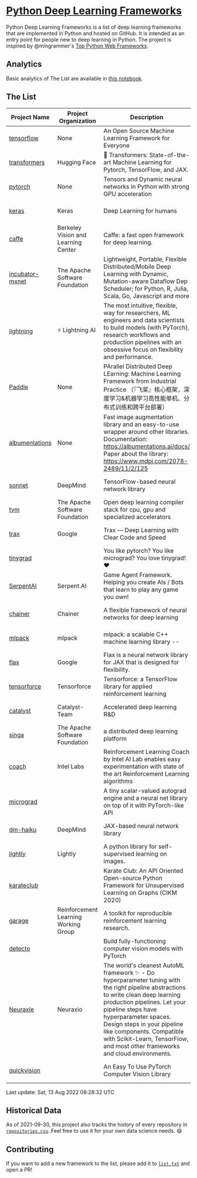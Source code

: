 # [Python Deep Learning Frameworks](https://www.github.com/shimst3r/python-deep-learning-frameworks)

Python Deep Learning Frameworks is a list of deep learning frameworks that are implemented in Python and hosted on GitHub. It is intended as an entry point for people new to deep learning in Python. The project is inspired by @mingrammer's [Top Python Web Frameworks](https://github.com/mingrammer/python-web-framework-stars).

## Analytics

Basic analytics of The List are available in [this notebook](./notebooks/development_over_time.ipynb).

## The List

| Project Name | Project Organization | Description | Stars | Forks | Open Issues | Last Commit |
| ------------ | -------------------- | ----------- | ----: | ----: | ----------: | ----------- |
| [tensorflow](https://tensorflow.org) | None | An Open Source Machine Learning Framework for Everyone | 167067 | 87061 | 2358 | 0 day(s) ago |
| [transformers](https://huggingface.co/transformers) | Hugging Face | 🤗 Transformers: State-of-the-art Machine Learning for Pytorch, TensorFlow, and JAX. | 68309 | 15816 | 550 | 0 day(s) ago |
| [pytorch](https://pytorch.org) | None | Tensors and Dynamic neural networks in Python with strong GPU acceleration | 57948 | 16143 | 9854 | 0 day(s) ago |
| [keras](http://keras.io/) | Keras | Deep Learning for humans | 55903 | 19165 | 320 | 0 day(s) ago |
| [caffe](http://caffe.berkeleyvision.org/) | Berkeley Vision and Learning Center | Caffe: a fast open framework for deep learning. | 32782 | 19004 | 1180 | 1 day(s) ago |
| [incubator-mxnet](https://mxnet.apache.org) | The Apache Software Foundation | Lightweight, Portable, Flexible Distributed/Mobile Deep Learning with Dynamic, Mutation-aware Dataflow Dep Scheduler; for Python, R, Julia, Scala, Go, Javascript and more | 20050 | 6878 | 1992 | 3 day(s) ago |
| [lightning](https://lightning.ai) | ⚡️ Lightning AI  | The most intuitive, flexible, way for researchers, ML engineers and data scientists to build models (with PyTorch), research workflows and production pipelines with an obsessive focus on flexibility and performance. | 19694 | 2546 | 562 | 0 day(s) ago |
| [Paddle](http://www.paddlepaddle.org/) | None | PArallel Distributed Deep LEarning: Machine Learning Framework from Industrial Practice （『飞桨』核心框架，深度学习&机器学习高性能单机、分布式训练和跨平台部署） | 18692 | 4664 | 2981 | 0 day(s) ago |
| [albumentations](https://albumentations.ai) | None | Fast image augmentation library and an easy-to-use wrapper around other libraries. Documentation:  https://albumentations.ai/docs/ Paper about the library: https://www.mdpi.com/2078-2489/11/2/125 | 10685 | 1376 | 286 | 0 day(s) ago |
| [sonnet](https://sonnet.dev/) | DeepMind | TensorFlow-based neural network library | 9348 | 1332 | 31 | 2 day(s) ago |
| [tvm](https://tvm.apache.org/) | The Apache Software Foundation | Open deep learning compiler stack for cpu, gpu and specialized accelerators | 8419 | 2641 | 544 | 0 day(s) ago |
| [trax](https://github.com/google/trax) | Google | Trax — Deep Learning with Clear Code and Speed | 7058 | 730 | 96 | 0 day(s) ago |
| [tinygrad](https://github.com/geohot/tinygrad) |  | You like pytorch? You like micrograd? You love tinygrad! ❤️  | 6477 | 662 | 26 | 0 day(s) ago |
| [SerpentAI](http://serpent.ai) | Serpent.AI | Game Agent Framework. Helping you create AIs / Bots that learn to play any game you own! | 6316 | 749 | 2 | 0 day(s) ago |
| [chainer](https://chainer.org) | Chainer | A flexible framework of neural networks for deep learning | 5704 | 1388 | 11 | 1 day(s) ago |
| [mlpack](https://www.mlpack.org/) | mlpack | mlpack: a scalable C++ machine learning library --  | 4052 | 1435 | 45 | 1 day(s) ago |
| [flax](https://flax.readthedocs.io) | Google | Flax is a neural network library for JAX that is designed for flexibility. | 3409 | 395 | 125 | 1 day(s) ago |
| [tensorforce](https://github.com/tensorforce/tensorforce) | Tensorforce | Tensorforce: a TensorFlow library for applied reinforcement learning | 3159 | 531 | 30 | 1 day(s) ago |
| [catalyst](https://catalyst-team.com) | Catalyst-Team | Accelerated deep learning R&D | 2966 | 364 | 7 | 3 day(s) ago |
| [singa](https://github.com/apache/singa) | The Apache Software Foundation | a distributed deep learning platform | 2656 | 831 | 40 | 2 day(s) ago |
| [coach](https://intellabs.github.io/coach/) | Intel Labs | Reinforcement Learning Coach by Intel AI Lab enables easy experimentation with state of the art Reinforcement Learning algorithms | 2175 | 437 | 90 | 3 day(s) ago |
| [micrograd](https://github.com/karpathy/micrograd) |  | A tiny scalar-valued autograd engine and a neural net library on top of it with PyTorch-like API | 2155 | 174 | 8 | 2 day(s) ago |
| [dm-haiku](https://dm-haiku.readthedocs.io) | DeepMind | JAX-based neural network library | 2089 | 166 | 76 | 3 day(s) ago |
| [lightly](https://github.com/lightly-ai/lightly) | Lightly | A python library for self-supervised learning on images. | 1728 | 140 | 70 | 0 day(s) ago |
| [karateclub](https://karateclub.readthedocs.io) |  | Karate Club: An API Oriented Open-source Python Framework for Unsupervised Learning on Graphs (CIKM 2020) | 1695 | 216 | 1 | 0 day(s) ago |
| [garage](https://github.com/rlworkgroup/garage) | Reinforcement Learning Working Group | A toolkit for reproducible reinforcement learning research. | 1493 | 269 | 227 | 3 day(s) ago |
| [detecto](https://detecto.readthedocs.io/) |  | Build fully-functioning computer vision models with PyTorch | 559 | 96 | 37 | 7 day(s) ago |
| [Neuraxle](https://www.neuraxle.org/) | Neuraxio | The world's cleanest AutoML framework ✨ - Do hyperparameter tuning with the right pipeline abstractions to write clean deep learning production pipelines. Let your pipeline steps have hyperparameter spaces. Design steps in your pipeline like components. Compatible with Scikit-Learn, TensorFlow, and most other frameworks and cloud environments. | 532 | 52 | 64 | 0 day(s) ago |
| [quickvision](https://github.com/oke-aditya/quickvision) |  | An Easy To Use PyTorch Computer Vision Library | 49 | 5 | 19 | 89 day(s) ago |

Last update: Sat, 13 Aug 2022 08:28:32 UTC

## Historical Data

As of 2021-09-30, this project also tracks the history of every repository in [`repositories.csv`](./repositories.csv). Feel free to use it for your own data science needs. :smile:

## Contributing

If you want to add a new framework to the list, please add it to [`list.txt`](./python-deep-learning-frameworks/list.txt) and open a PR!